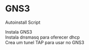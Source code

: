 # GNS3
Autoinstall Script 

Instala GNS3<br>
Instala dnsmasq para oferecer dhcp<br>
Crea um tunel TAP para usar no GNS3<br>
